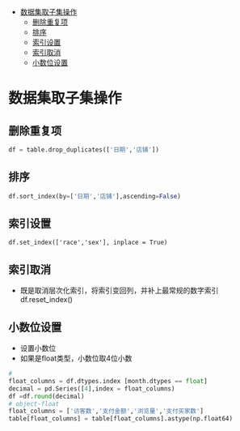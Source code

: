 <!-- toc orderedList:0 depthFrom:1 depthTo:6 -->

* [数据集取子集操作](#数据集取子集操作)
  * [删除重复项](#删除重复项)
  * [排序](#排序)
  * [索引设置](#索引设置)
  * [索引取消](#索引取消)
  * [小数位设置](#小数位设置)

<!-- tocstop -->
# 数据集取子集操作

## 删除重复项
```python
df = table.drop_duplicates(['日期','店铺'])
```

## 排序
```python
df.sort_index(by=['日期','店铺'],ascending=False)
```
## 索引设置
```
df.set_index(['race','sex'], inplace = True)
```
## 索引取消
* 既是取消层次化索引，将索引变回列，并补上最常规的数字索引
df.reset_index()

## 小数位设置
* 设置小数位
* 如果是float类型，小数位取4位小数
```python
#
float_columns = df.dtypes.index [month.dtypes == float]
decimal = pd.Series([4],index = float_columns)
df =df.round(decimal)
# object-float
float_columns = ['访客数','支付金额','浏览量','支付买家数']    
table[float_columns] = table[float_columns].astype(np.float64) 
```
